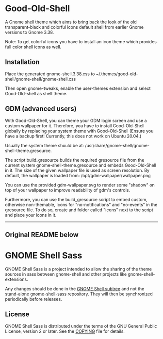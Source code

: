 # Good-Old-Shell

A Gnome shell theme which aims to bring back the look of the old
transparent-black and colorful icons default shell from earlier Gnome versions
to Gnome 3.38.

Note: To get colorful icons you have to install an icon theme which provides
full color shell icons as well.

## Installation
Place the generated gnome-shell.3.38.css to
~/.themes/good-old-shell/gnome-shell/gnome-shell.css

Then open gnome-tweaks, enable the user-themes extension and select
Good-Old-shell as shell theme.

## GDM (advanced users)

With Good-Old-Shell, you can theme your GDM login screen and use a custom
wallpaper for it. Therefore, you have to install Good-Old-Shell globally by
replacing your system theme with Good-Old-Shell
(Ensure you have a backup first! Currently, this does not work on Ubuntu 20.04.)

Usually the system theme should be at:
/usr/share/gnome-shell/gnome-shell-theme.gresource.

The script build\_gresource builds the required gresource file from the
current system gnome-shell-theme.gresource and embeds Good-Old-Shell in it.
The size of the given wallpaper file is used as screen resolution.
By default, the wallpaper is loaded from:
/opt/gdm-wallpaper/wallpaper.png

You can use the provided gdm-wallpaper.svg to render some "shadow" on top of
your wallpaper to improve readability of gdm's controls.

Furthermore, you can use the build\_gresource script to embed custom, otherwise
non-themable, icons for "no-notifications" and "no-events" in the gresource
file. To do so, create and folder called "icons" next to the script and place
your icons in it.

---
Original README below
---

# GNOME Shell Sass
GNOME Shell Sass is a project intended to allow the sharing of the
theme sources in sass between gnome-shell and other projects like
gnome-shell-extensions.

Any changes should be done in the [GNOME Shell subtree][shell-subtree]
and not the stand-alone [gnome-shell-sass repository][sass-repo]. They
will then be synchronized periodically before releases.

## License
GNOME Shell Sass is distributed under the terms of the GNU General Public
License, version 2 or later. See the [COPYING][license] file for details.

[shell-subtree]: https://gitlab.gnome.org/GNOME/gnome-shell/tree/master/data/theme/gnome-shell-sass
[sass-repo]: https://gitlab.gnome.org/GNOME/gnome-shell-sass
[license]: COPYING
